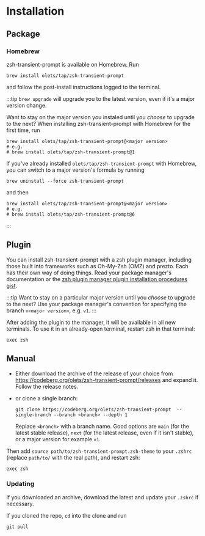 # Installation

## Package

### Homebrew

zsh-transient-prompt is available on Homebrew. Run

```shell
brew install olets/tap/zsh-transient-prompt
```

and follow the post-install instructions logged to the terminal.

:::tip
`brew upgrade` will upgrade you to the latest version, even if it's a major version change.

Want to stay on the major version you instaled until you _choose_ to upgrade to the next? When installing zsh-transient-prompt with Homebrew for the first time, run

```shell
brew install olets/tap/zsh-transient-prompt@<major version>
# e.g.
# brew install olets/tap/zsh-transient-prompt@1
```

If you've already installed `olets/tap/zsh-transient-prompt` with Homebrew, you can switch to a major version's formula by running

```shell
brew uninstall --force zsh-transient-prompt
```

and then

```shell
brew install olets/tap/zsh-transient-prompt@<major version>
# e.g.
# brew install olets/tap/zsh-transient-prompt@6
```

:::

## Plugin

You can install zsh-transient-prompt with a zsh plugin manager, including those built into frameworks such as Oh-My-Zsh (OMZ) and prezto. Each has their own way of doing things. Read your package manager's documentation or the [zsh plugin manager plugin installation procedures gist](https://gist.github.com/olets/06009589d7887617e061481e22cf5a4a).

:::tip
Want to stay on a particular major version until you _choose_ to upgrade to the next? Use your package manager's convention for specifying the branch `v<major version>`, e.g. `v1`.
:::

After adding the plugin to the manager, it will be available in all new terminals. To use it in an already-open terminal, restart zsh in that terminal:

```shell
exec zsh
```

## Manual

- Either download the archive of the release of your choice from <https://codeberg.org/olets/zsh-transient-prompt/releases> and expand it. Follow the release notes.

- or clone a single branch:

  ```shell
  git clone https://codeberg.org/olets/zsh-transient-prompt  --single-branch --branch <branch> --depth 1
  ```

  Replace `<branch>` with a branch name. Good options are `main` (for the latest stable release), `next` (for the latest release, even if it isn't stable), or a major version for example `v1`.

Then add `source path/to/zsh-transient-prompt.zsh-theme` to your `.zshrc` (replace `path/to/` with the real path), and restart zsh:

```shell
exec zsh
```

### Updating

If you downloaded an archive, download the latest and update your `.zshrc` if necessary.

If you cloned the repo, `cd` into the clone and run

```shell
git pull
```
